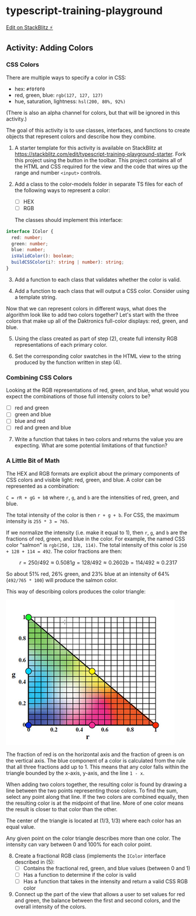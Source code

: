 # typescript-training-playground

[Edit on StackBlitz ⚡️](https://stackblitz.com/edit/typescript-training-playground)

## Activity: Adding Colors

### CSS Colors

There are multiple ways to specify a color in CSS:

- hex: `#f0f0f0`
- red, green, blue: `rgb(127, 127, 127)`
- hue, saturation, lightness: `hsl(200, 80%, 92%)`

(There is also an alpha channel for colors, but that will be ignored in this activity.)

The goal of this activity is to use classes, interfaces, and functions to create objects that represent colors and describe how they combine.

1. A starter template for this activity is available on StackBlitz at <https://stackblitz.com/edit/typescript-training-playground-starter>. Fork this project using the button in the toolbar. This project contains all of the HTML and CSS required for the view and the code that wires up the range and number `<input>` controls.

2. Add a class to the color-models folder in separate TS files for each of the following ways to represent a color:

   - [ ] HEX
   - [ ] RGB
   
    The classes should implement this interface:

```ts
interface IColor {
  red: number;
  green: number;
  blue: number;
  isValidColor(): boolean;
  buildCSSColor(i?: string | number): string;
}
```

3. Add a function to each class that validates whether the color is valid.

4. Add a function to each class that will output a CSS color. Consider using a template string.

Now that we can represent colors in different ways, what does the algorithm look like to add two colors together? Let's start with the three colors that make up all of the Daktronics full-color displays: red, green, and blue.

5. Using the class created as part of step (2), create full intensity RGB representations of each primary color.

6. Set the corresponding color swatches in the HTML view to the string produced by the function written in step (4).

### Combining CSS Colors

Looking at the RGB representations of red, green, and blue, what would you expect the combinations of those full intensity colors to be?
   - [ ] red and green
   - [ ] green and blue
   - [ ] blue and red
   - [ ] red and green and blue
   
7. Write a function that takes in two colors and returns the value you are expecting. What are some potential limitations of that function?

### A Little Bit of Math

The HEX and RGB formats are explicit about the primary components of CSS colors and visible light: red, green, and blue.
A color can be represented as a combination: 

`C = rR + gG + bB` where `r`, `g`, and `b` are the intensities of red, green, and blue.

The total intensity of the color is then `r + g + b`. For CSS, the maximum intensity is `255 * 3 = 765`.

If we normalize the intensity (i.e. make it equal to 1), then `r`, `g`, and `b` are the fractions of red, green, and blue in the color.
For example, the named CSS color "salmon" is `rgb(250, 128, 114)`. The total intensity of this color is `250 + 128 + 114 = 492`. The color fractions are then:

```math
r = 250/492 ≈ 0.5081
g = 128/492 ≈ 0.2602
b = 114/492 ≈ 0.2317
```

So about 51% red, 26% green, and 23% blue at an intensity of 64% (`492/765 * 100`) will produce the salmon color.

This way of describing colors produces the color triangle:

![Color Triangle](color-triangle.jpg)

The fraction of red is on the horizontal axis and the fraction of green is on the vertical axis. The blue component of a color is calculated from the rule that all three fractions add up to 1. This means that any color falls within the triangle bounded by the x-axis, y-axis, and the line `1 - x`.

When adding two colors together, the resulting color is found by drawing a line between the two points representing those colors. To find the sum, select any point along that line. If the two colors are combined equally, then the resulting color is at the midpoint of that line. More of one color means the result is closer to that color than the other.

The center of the triangle is located at (1/3, 1/3) where each color has an equal value.

Any given point on the color triangle describes more than one color. The intensity can vary between 0 and 100% for each color point.

8. Create a fractional RGB class (implements the `IColor` interface described in (5):
   - [ ] Contains the fractional red, green, and blue values (between 0 and 1)
   - [ ] Has a function to determine if the color is valid
   - [ ] Has a function that takes in the intensity and return a valid CSS RGB color

9. Connect up the part of the view that allows a user to set values for red and green, the balance between the first and second colors, and the overall intensity of the colors.
